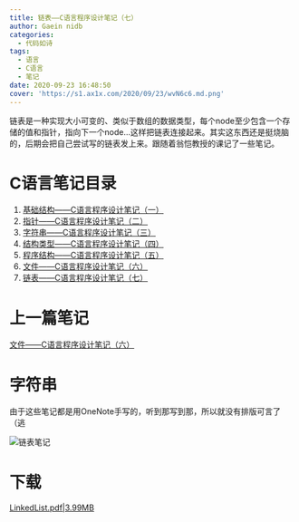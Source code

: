 ```yaml
---
title: 链表——C语言程序设计笔记（七）
author: Gaein nidb
categories:
  - 代码如诗
tags:
  - 语言
  - C语言
  - 笔记
date: 2020-09-23 16:48:50
cover: 'https://s1.ax1x.com/2020/09/23/wvN6c6.md.png'
---
```

链表是一种实现大小可变的、类似于数组的数据类型，每个node至少包含一个存储的值和指针，指向下一个node...这样把链表连接起来。其实这东西还是挺烧脑的，后期会把自己尝试写的链表发上来。跟随着翁恺教授的课记了一些笔记。
<!--MORE-->

# C语言笔记目录

1. [基础结构——C语言程序设计笔记（一）](https://blog.gaein.cn/passages/C-Note1-Basics/)
2. [指针——C语言程序设计笔记（二）](https://blog.gaein.cn/passages/C-Note2-Pointer/)
3. [字符串——C语言程序设计笔记（三）](https://blog.gaein.cn/passages/C-Note3-String/)
4. [结构类型——C语言程序设计笔记（四）](https://blog.gaein.cn/passages/C-Note4-Struct/)
5. [程序结构——C语言程序设计笔记（五）](https://blog.gaein.cn/passages/C-Note5-ProgramStructure/)
6. [文件——C语言程序设计笔记（六）](https://blog.gaein.cn/passages/C-Note6-File/)
7. [链表——C语言程序设计笔记（七）](https://blog.gaein.cn/passages/C-Note7-LinkedList/)

# 上一篇笔记

[文件——C语言程序设计笔记（六）](https://blog.gaein.cn/passages/C-Note6-File/)

# 字符串

由于这些笔记都是用OneNote手写的，听到那写到那，所以就没有排版可言了（逃

![链表笔记](https://img.cdn.gaein.cn/blog/posts/C-Notes/C-Note7-LinkedList-notePic.png)


# 下载

[LinkedList.pdf|3.99MB](https://static.cdn.gaein.cn/files/Notes/C-Notes/LinkedList.pdf)
